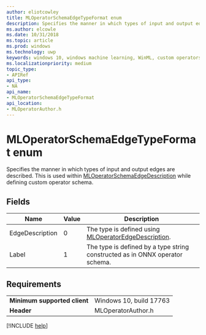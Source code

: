 ```yaml
---
author: eliotcowley
title: MLOperatorSchemaEdgeTypeFormat enum
description: Specifies the manner in which types of input and output edges are described.
ms.author: elcowle
ms.date: 10/31/2018
ms.topic: article
ms.prod: windows
ms.technology: uwp
keywords: windows 10, windows machine learning, WinML, custom operators, MLOperatorSchemaEdgeTypeFormat
ms.localizationpriority: medium
topic_type:
- APIRef
api_type:
- NA
api_name:
- MLOperatorSchemaEdgeTypeFormat
api_location:
- MLOperatorAuthor.h
---
```


# MLOperatorSchemaEdgeTypeFormat enum

Specifies the manner in which types of input and output edges are described. This is used within [MLOperatorSchemaEdgeDescription](MLOperatorSchemaEdgeDescription.md) while defining custom operator schema.

## Fields

| Name | Value | Description |
|------|-------|-------------|
| EdgeDescription | 0 | The type is defined using [MLOperatorEdgeDescription](MLOperatorEdgeDescription.md). |
| Label | 1 | The type is defined by a type string constructed as in ONNX operator schema. |

## Requirements

| | |
|-|-|
| **Minimum supported client** | Windows 10, build 17763 |
| **Header** | MLOperatorAuthor.h |

[!INCLUDE [help](../includes/get-help.md)]
